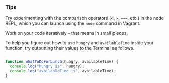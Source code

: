 ### Tips

Try experimenting with the comparison operators (`<`, `>`, `===`, etc.) in the node REPL, which you can launch using the `node` command in Vagrant.

Work on your code iteratively – that means in small pieces. 

To help you figure out how to use `hungry` and `availableTime` inside your function, try outputting their values to the Terminal as follows.

``` javascript

function whatToDoForLunch(hungry, availableTime) {
  console.log("hungry is", hungry);
  console.log("availableTime is", availableTime);
}
```